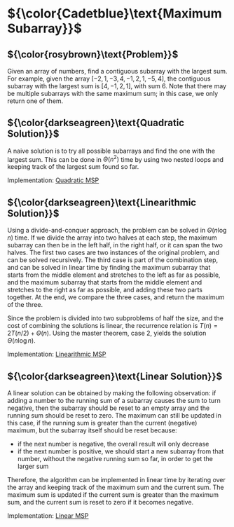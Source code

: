 # ${\color{Cadetblue}\text{Maximum Subarray}}$

## ${\color{rosybrown}\text{Problem}}$

Given an array of numbers, find a contiguous subarray with the largest sum. For example, given the array $[-2, 1, -3, 4, -1, 2, 1, -5, 4]$, the contiguous subarray with the largest sum is $[4, -1, 2, 1]$, with sum 6. Note that there may be multiple subarrays with the same maximum sum; in this case, we only return one of them.

## ${\color{darkseagreen}\text{Quadratic Solution}}$

A naive solution is to try all possible subarrays and find the one with the largest sum. This can be done in $\Theta(n^2)$ time by using two nested loops and keeping track of the largest sum found so far.

Implementation: [Quadratic MSP](https://github.com/pl3onasm/AADS/blob/main/algorithms/divide-and-conquer/max-subarray/msp-1.c)

## ${\color{darkseagreen}\text{Linearithmic Solution}}$

Using a divide-and-conquer approach, the problem can be solved in $\Theta(n \log n)$ time. If we divide the array into two halves at each step, the maximum subarray can then be in the left half, in the right half, or it can span the two halves. The first two cases are two instances of the original problem, and can be solved recursively. The third case is part of the combination step, and can be solved in linear time by finding the maximum subarray that starts from the middle element and stretches to the left as far as possible, and the maximum subarray that starts from the middle element and stretches to the right as far as possible, and adding these two parts together. At the end, we compare the three cases, and return the maximum of the three.

Since the problem is divided into two subproblems of half the size, and the cost of combining the solutions is linear, the recurrence relation is $T(n) = 2T(n/2) + \Theta(n)$. Using the master theorem, case 2, yields the solution $\Theta(n \log n)$.

Implementation: [Linearithmic MSP](https://github.com/pl3onasm/AADS/blob/main/algorithms/divide-and-conquer/max-subarray/msp-2.c)

## ${\color{darkseagreen}\text{Linear Solution}}$

A linear solution can be obtained by making the following observation: if adding a number to the running sum of a subarray causes the sum to turn negative, then the subarray should be reset to an empty array and the running sum should be reset to zero. The maximum can still be updated in this case, if the running sum is greater than the current (negative) maximum, but the subarray itself should be reset because:

- if the next number is negative, the overall result will only decrease
- if the next number is positive, we should start a new subarray from that number, without the negative running sum so far, in order to get the larger sum

Therefore, the algorithm can be implemented in linear time by iterating over the array and keeping track of the maximum sum and the current sum. The maximum sum is updated if the current sum is greater than the maximum sum, and the current sum is reset to zero if it becomes negative.

Implementation: [Linear MSP](https://github.com/pl3onasm/AADS/blob/main/algorithms/divide-and-conquer/max-subarray/msp-3.c)
